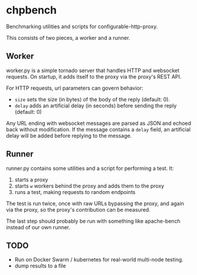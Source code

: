 # chpbench

Benchmarking utilities and scripts for configurable-http-proxy.

This consists of two pieces, a worker and a runner.

## Worker

worker.py is a simple tornado server that handles HTTP and websocket requests.
On startup, it adds itself to the proxy via the proxy's REST API.

For HTTP requests, url parameters can govern behavior:

- `size` sets the size (in bytes) of the body of the reply (default: 0).
- `delay` adds an artificial delay (in seconds) before sending the reply (default: 0)

Any URL ending with websocket messages are parsed as JSON and echoed back without modification.
If the message contains a `delay` field, an artificial delay will be added before replying to the message.


## Runner

runner.py contains some utilities and a script for performing a test. It:

1. starts a proxy
2. starts `w` workers behind the proxy and adds them to the proxy
3. runs a test, making requests to random endpoints

The test is run twice, once with raw URLs bypassing the proxy, and again via the proxy,
so the proxy's contribution can be measured.

The last step should probably be run with something like apache-bench instead of our own runner.

## TODO

- Run on Docker Swarm / kubernetes for real-world multi-node testing.
- dump results to a file
